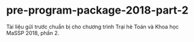 # pre-program-package-2018-part-2
Tài liệu gửi trước chuẩn bị cho chương trình Trại hè Toán và Khoa học MaSSP 2018, phần 2.
